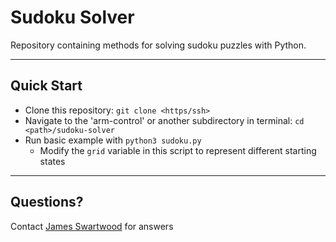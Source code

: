 # Sudoku Solver

Repository containing methods for solving sudoku puzzles with Python.

---

## Quick Start

- Clone this repository: `git clone <https/ssh>`
- Navigate to the 'arm-control' or another subdirectory in terminal: `cd <path>/sudoku-solver`
- Run basic example with `python3 sudoku.py`
  - Modify the `grid` variable in this script to represent different starting states

---

## Questions?

Contact [James Swartwood](https://www.linkedin.com/in/jamesswartwood/) for answers